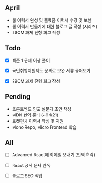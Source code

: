 ## April
- 웹 이력서 완성 및 플랫폼 이력서 수정 및 보완
- 웹 이력서 만들기에 대한 블로그 글 작성 (시리즈)
- 29CM 과제 전형 회고 작성

## Todo
- [x] 백준 1 문제 이상 풀이
- [x] 국민취업지원제도 문의로 보완 서류 물어보기
- [x] 29CM 과제 전형 회고 작성


## Pending

- 프론트엔드 인포 설문지 초안 작성
- MDN 번역 준비 (~04/21)
- 로켓펀치 이력서 작성 및 지원
- Mono Repo, Micro Frontend 학습


## All
- [ ] Advanced React에 이메일 보내기 (번역 허락)
- [ ] React 공식 문서 완독
- [ ] 블로그 SEO 작업

